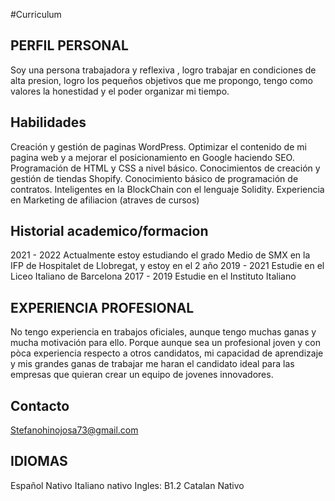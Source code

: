 #Curriculum
## PERFIL PERSONAL
Soy una persona trabajadora y reflexiva , logro trabajar en condiciones de alta presion, logro los pequeños objetivos que me propongo, tengo como valores la honestidad y el poder organizar mi tiempo.
## Habilidades
Creación y gestión de paginas WordPress.
Optimizar el contenido de mi pagina web y a mejorar el posicionamiento en Google haciendo SEO. 
Programación de HTML y CSS a nivel básico.
Conocimientos de creación y gestión de tiendas Shopify. 
Conocimiento básico de programación de contratos. Inteligentes en la BlockChain con el lenguaje Solidity.
Experiencia en Marketing de afiliacion (atraves de cursos)
## Historial academico/formacion
2021 - 2022 Actualmente estoy estudiando el grado Medio de SMX en la IFP de Hospitalet de Llobregat, y estoy en el 2 año
2019 - 2021 Estudie en el Liceo Italiano de Barcelona 
2017 - 2019 Estudie en el Instituto Italiano 

## EXPERIENCIA PROFESIONAL
No tengo experiencia en trabajos oficiales, aunque tengo muchas ganas y mucha motivación para ello. Porque aunque sea un profesional joven y con pòca experiencia respecto a otros candidatos, mi capacidad de aprendizaje y mis grandes ganas de trabajar me haran el candidato ideal para las empresas que quieran crear un equipo de jovenes innovadores.

## Contacto

Stefanohinojosa73@gmail.com

## IDIOMAS
 
Español Nativo
Italiano nativo
Ingles: B1.2
Catalan Nativo
